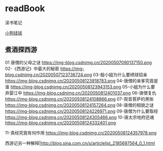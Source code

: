 # readBook
读书笔记



[小狗钱钱](./2019/03/1_小狗钱钱.png)



## 煮酒探西游
01 唐僧的父母之谜 https://img-blog.csdnimg.cn/20200507090137150.png
02-《西游记》中最大的秘密 https://img-blog.csdnimg.cn/20200507123736724.png
03-殷小姐为什么要绣球招亲 https://img-blog.csdnimg.cn/20200508123918783.png
04-唐僧的亲爹究竟是谁 https://img-blog.csdnimg.cn/20200508123943153.png
05-小姐为什么要弃婴江中 https://img-blog.csdnimg.cn/2020050812401037.png
06-唐僧复仇 https://img-blog.csdnimg.cn/20200508124108866.png
07-观音菩萨的黑账 https://img-blog.csdnimg.cn/20200508124157264.png
08-唐僧的相貌之谜 https://img-blog.csdnimg.cn/20200508124226971.png
09-唐僧为什么要取经 https://img-blog.csdnimg.cn/20200508124305466.png
10-唐太宗地府还魂 https://img-blog.csdnimg.cn/20200508124332401.png







11-真经究竟有何作用 https://img-blog.csdnimg.cn/20200508124357978.png





西游记另一种解释|http://blog.sina.com.cn/s/articlelist_2185697564_0_1.html

